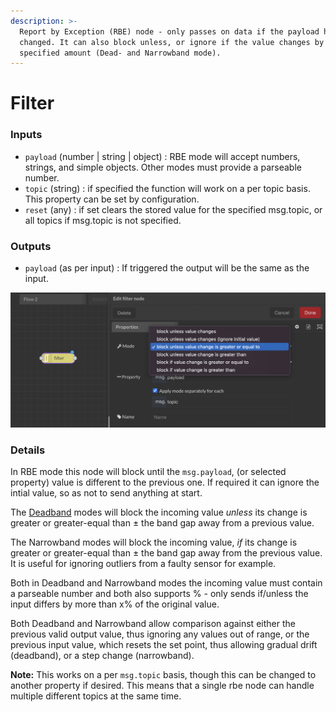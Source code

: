 ```yaml
---
description: >-
  Report by Exception (RBE) node - only passes on data if the payload has
  changed. It can also block unless, or ignore if the value changes by a
  specified amount (Dead- and Narrowband mode).
---
```


# Filter

### Inputs

* `payload` (number | string | object) : RBE mode will accept numbers, strings, and simple objects. Other modes must provide a parseable number.
* `topic` (string) : if specified the function will work on a per topic basis. This property can be set by configuration.
* `reset` (any) : if set clears the stored value for the specified msg.topic, or all topics if msg.topic is not specified.

### Outputs

* `payload` (as per input) : If triggered the output will be the same as the input.

![](<../../../.gitbook/assets/image (40) (1).png>)

### Details

In RBE mode this node will block until the `msg.payload`, (or selected property) value is different to the previous one. If required it can ignore the intial value, so as not to send anything at start.

The [Deadband](https://en.wikipedia.org/wiki/Deadband) modes will block the incoming value _unless_ its change is greater or greater-equal than ± the band gap away from a previous value.

The Narrowband modes will block the incoming value, _if_ its change is greater or greater-equal than ± the band gap away from the previous value. It is useful for ignoring outliers from a faulty sensor for example.

Both in Deadband and Narrowband modes the incoming value must contain a parseable number and both also supports % - only sends if/unless the input differs by more than x% of the original value.

Both Deadband and Narrowband allow comparison against either the previous valid output value, thus ignoring any values out of range, or the previous input value, which resets the set point, thus allowing gradual drift (deadband), or a step change (narrowband).

**Note:** This works on a per `msg.topic` basis, though this can be changed to another property if desired. This means that a single rbe node can handle multiple different topics at the same time.
